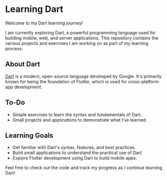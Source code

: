 # Learning Dart

Welcome to my Dart learning journey!

I am currently exploring Dart, a powerful programming language used for building mobile, web, and server applications. This repository contains the various projects and exercises I am working on as part of my learning process.

## About Dart

[Dart](https://dart.dev) is a modern, open-source language developed by Google. It's primarily known for being the foundation of Flutter, which is used for cross-platform app development. 

## To-Do

- Simple exercises to learn the syntax and fundamentals of Dart.
- Small projects and applications to demonstrate what I’ve learned.

## Learning Goals

- Get familiar with Dart's syntax, features, and best practices.
- Build small applications to understand the practical use of Dart.
- Explore Flutter development using Dart to build mobile apps.

Feel free to check out the code and track my progress as I continue learning Dart!

